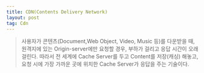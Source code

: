 ```yaml
---
title: CDN(Contents Delivery Network)
layout: post
tag: Cdn
---
```


> 사용자가 콘텐츠(Document,Web Object, Video, Music 등)를 다운받을 때, 원격지에 있는 Origin-server에만 요청할 경우, 부하가 걸리고 응답 시간이 오래 걸린다.
따라서 전 세계에 Cache Server를 두고 Content를 저장(캐싱) 해놓고, 요청 시에 가장 가까운 곳에 위치한 Cache Server가 응답을 주는 기술이다.
